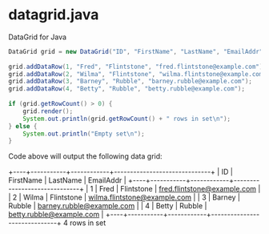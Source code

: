 datagrid.java
=============

DataGrid for Java

```java
DataGrid grid = new DataGrid("ID", "FirstName", "LastName", "EmailAddr");
		
grid.addDataRow(1, "Fred", "Flintstone", "fred.flintstone@example.com");
grid.addDataRow(2, "Wilma", "Flintstone", "wilma.flintstone@example.com");
grid.addDataRow(3, "Barney", "Rubble", "barney.rubble@example.com");
grid.addDataRow(4, "Betty", "Rubble", "betty.rubble@example.com");
		
if (grid.getRowCount() > 0) {
	grid.render();
	System.out.println(grid.getRowCount() + " rows in set\n");
} else {
	System.out.println("Empty set\n");
}
```

Code above will output the following data grid:

+----+-----------+------------+------------------------------+
| ID | FirstName | LastName   | EmailAddr                    |
+----+-----------+------------+------------------------------+
|  1 | Fred      | Flintstone | fred.flintstone@example.com  |
|  2 | Wilma     | Flintstone | wilma.flintstone@example.com |
|  3 | Barney    | Rubble     | barney.rubble@example.com    |
|  4 | Betty     | Rubble     | betty.rubble@example.com     |
+----+-----------+------------+------------------------------+
4 rows in set